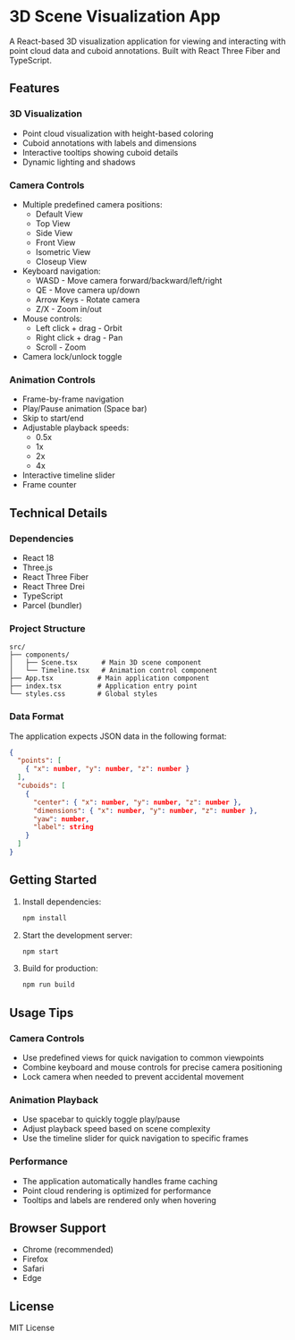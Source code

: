 # 3D Scene Visualization App

A React-based 3D visualization application for viewing and interacting with point cloud data and cuboid annotations. Built with React Three Fiber and TypeScript.

## Features

### 3D Visualization
- Point cloud visualization with height-based coloring
- Cuboid annotations with labels and dimensions
- Interactive tooltips showing cuboid details
- Dynamic lighting and shadows

### Camera Controls
- Multiple predefined camera positions:
  - Default View
  - Top View
  - Side View
  - Front View
  - Isometric View
  - Closeup View
- Keyboard navigation:
  - WASD - Move camera forward/backward/left/right
  - QE - Move camera up/down
  - Arrow Keys - Rotate camera
  - Z/X - Zoom in/out
- Mouse controls:
  - Left click + drag - Orbit
  - Right click + drag - Pan
  - Scroll - Zoom
- Camera lock/unlock toggle

### Animation Controls
- Frame-by-frame navigation
- Play/Pause animation (Space bar)
- Skip to start/end
- Adjustable playback speeds:
  - 0.5x
  - 1x
  - 2x
  - 4x
- Interactive timeline slider
- Frame counter

## Technical Details

### Dependencies
- React 18
- Three.js
- React Three Fiber
- React Three Drei
- TypeScript
- Parcel (bundler)

### Project Structure
```
src/
├── components/
│   ├── Scene.tsx      # Main 3D scene component
│   └── Timeline.tsx   # Animation control component
├── App.tsx           # Main application component
├── index.tsx         # Application entry point
└── styles.css        # Global styles
```

### Data Format
The application expects JSON data in the following format:
```json
{
  "points": [
    { "x": number, "y": number, "z": number }
  ],
  "cuboids": [
    {
      "center": { "x": number, "y": number, "z": number },
      "dimensions": { "x": number, "y": number, "z": number },
      "yaw": number,
      "label": string
    }
  ]
}
```

## Getting Started

1. Install dependencies:
   ```bash
   npm install
   ```

2. Start the development server:
   ```bash
   npm start
   ```

3. Build for production:
   ```bash
   npm run build
   ```

## Usage Tips

### Camera Controls
- Use predefined views for quick navigation to common viewpoints
- Combine keyboard and mouse controls for precise camera positioning
- Lock camera when needed to prevent accidental movement

### Animation Playback
- Use spacebar to quickly toggle play/pause
- Adjust playback speed based on scene complexity
- Use the timeline slider for quick navigation to specific frames

### Performance
- The application automatically handles frame caching
- Point cloud rendering is optimized for performance
- Tooltips and labels are rendered only when hovering

## Browser Support
- Chrome (recommended)
- Firefox
- Safari
- Edge

## License
MIT License
